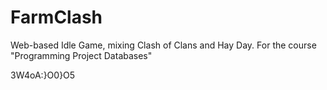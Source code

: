 # FarmClash
Web-based Idle Game, mixing Clash of Clans and Hay Day. For the course "Programming Project Databases"

3W4oA:}O0}O5
